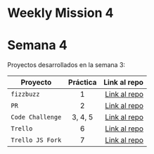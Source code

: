 # Weekly Mission 4
# Semana 4 

Proyectos desarrollados en la semana 3:

| Proyecto | Práctica | Link al repo |
| ------------- |:-------------:| -----:|
|`fizzbuzz`|1|[Link al repo](https://github.com/EinarDvls/fizzbuzz)|
|`PR`|2|[Link al repo](https://github.com/EinarDvls/fizzbuzz)|
|`Code Challenge`|3, 4, 5|[Link al repo](https://github.com/EinarDvls/codeChallenge)|
|`Trello`|6|[Link al repo](https://github.com/LaunchX-InnovaccionVirtual/MissionNodeJS)|
|`Trello JS Fork`|7|[Link al repo](https://github.com/LaunchX-InnovaccionVirtual/MissionNodeJS)|
